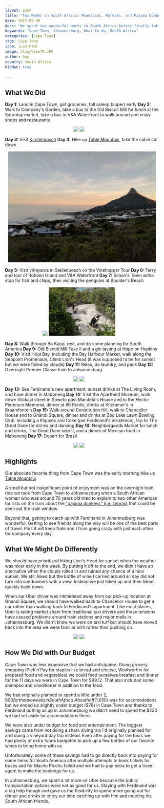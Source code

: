 ```yaml
---
layout: post
title: "Two Weeks in South Africa: Mountains, Markets, and Pajama Donkeys"
date: 2017-09-30
desc: "We spent two wonderful weeks in South Africa before finally taking our first RTW flight segment on to Brazil. It was packed with hiking, trains, wine, and markets, then ended with some quality time with friends."
keywords: "Cape Town, Johannesburg, What to do, South Africa"
categories: [Cape Town]
tags: Cape Town
icon: icon-html
image: blog/ViewTM.JPG
author: Amy
country: South Africa
hidden: true

---
```


## <i class="fa fa-check-square" aria-hidden="true" style="color:#2495C4;"></i>What We Did 

**Day 1:** Land in Cape Town, get groceries, fall asleep (super) early
**Day 2:** Walk to Company's Garden, take a bus to the Old Biscuit Mill for lunch at the Saturday market, take a bus to V&A Waterfront to walk around and enjoy shops and restaurants

<div style="text-align: center; max-width: calc(100% - 20px);"><a href="/static/assets/img/blog/waterfront.jpeg" target="_blank"><img src="/static/assets/img/blog/waterfront.jpeg" width="45%"></a> <a href="/static/assets/img/blog/oldbiscuitmill.jpeg" target="_blank"><img src="/static/assets/img/blog/oldbiscuitmill.jpeg" width="45%"></a></div>

**Day 3:** Visit <a href="http://site.awellchartedpath.com/blog/2017/09/Kirstenbosch/" target="_blank">Kirstenbosch</a> 
**Day 4:** Hike up <a href="http://site.awellchartedpath.com/blog/2017/09/table-mountain/" target="_blank">Table Mountain</a>, take the cable car down

<div style="text-align: center;"><a href="/static/assets/img/blog/KboschPath.jpeg" target="_blank"><img src="/static/assets/img/blog/tableStartingOut.jpeg" style="max-width: calc(100% - 20px);"></a></div>

**Day 5:** Visit vineyards in Stellenbosch on the Vinehopper Tour
**Day 6:** Ferry and tour of Robben Island and V&A Waterfront 
**Day 7:** Simon's Town witha stop for fish and chips, then visiting the penguins at Boulder's Beach

<div style="text-align: center; max-width: calc(100% - 20px);"><a href="/static/assets/img/blog/vineyardglass.jpeg" target="_blank"><img src="/static/assets/img/blog/vineyardglass.jpeg" width="45%"></a> <a href="/static/assets/img/blog/penguin.JPG" target="_blank"><img src="/static/assets/img/blog/penguin.JPG" width="45%"></a></div>


**Day 8:** Walk through Bo Kapp, rest, and do some planning for South America
**Day 9:** Old Biscuit Mill Take II and a gin tasting at Hope on Hopkins
**Day 10:** Visit Hout Bay, including the Bay Harbour Market, walk along the Seapoint Promenade, Climb Lion's Head (it was supposed to be for sunset but we were foiled by clouds)
**Day 11:** Relax, do laundry, and pack
**Day 12:** Overnight Premier Classe train to Johannesburg 

<div style="text-align: center; max-width: calc(100% - 20px);"><a href="/static/assets/img/blog/bokapp.jpeg" target="_blank"><img src="/static/assets/img/blog/bokapp.jpeg" width="45%"></a> <a href="/static/assets/img/blog/LionsHead.jpeg" target="_blank"><img src="/static/assets/img/blog/LionsHead.jpeg" width="45%"></a></div>

**Day 13:** See Ferdinand's new apartment, sunset drinks at The Living Room, and have dinner in Maboneng
**Day 14:** Visit the Apartheid Museum, walk down Vilakazi street in Soweto past Mandela's House and to the Hector Pieterson Memorial, dinner at 86 Public, drinks at Kitchener's in Braamfontein
**Day 15:** Walk around Constitution Hill, walk to Chancellor House and to Ghandi Square, dinner and drinks at Zoo Lake Lawn Bowling Club, including a Klippies and Coke (per Ferdinand's insistence), trip to The Great Dane for drinks and dancing
**Day 16:** Neighborgoods Market for lunch and drinks, The Great Dane take II, and a dinner of Mexican food in Maboneng
**Day 17:** Depart for Brazil

<div style="text-align: center; max-width: calc(100% - 20px);"><a href="/static/assets/img/blog/JoburgMarket.jpeg" target="_blank"><img src="/static/assets/img/blog/JoburgMarket.jpeg" width="45%"></a> <a href="/static/assets/img/blog/JoburgLookOut.jpeg" target="_blank"><img src="/static/assets/img/blog/JoburgLookOut.jpeg" width="45%"></a></div>

## <i class="fa fa-check-square" aria-hidden="true" style="color:#2495C4;"></i>Highlights

Our absolute favorite thing from Cape Town was the early morning hike up <a href="http://site.awellchartedpath.com/blog/2017/09/table-mountain/" target="_blank">Table Mountain</a>. 

A small but not insignificant point of enjoyment was on the overnight train ride we took from Cape Town to Johannesburg when a South African woman who was around 70 years old tried to explain to two other American tourists on the train about the <a href="https://twitter.com/africageo/status/661788844669468672" target="_blank">"pajama donkeys" (i.e. zebras)</a> that could be seen out the train window. 

Beyond that, getting to catch up with Ferdinand in Johannesburg was wonderful. Getting to see friends along the way will be one of the best parts of travel. Plus it will keep Nate and I from going crazy with just each other for company every day.


## <i class="fa fa-check-square" aria-hidden="true" style="color:#2495C4;"></i>What We Might Do Differently

We should have prioritized hiking Lion's Head for sunset when the weather was nicer early in the week. By putting it off to the end, we didn't have an alternative when the clouds rolled in and ruined any chance of a nice sunset. We still hiked but the bottle of wine I carried around all day did not turn into sundowners with a view. Instead we just hiked up and then hiked quickly back down.

When our Uber driver was intimidated away from our pick-up location at Ghandi Square, we should have walked back to Chancellor House to get a car rather than walking back to Ferdinand's apartment. Like most places, Uber is taking market share from traditional taxi drivers and those tensions have caused problems around train stations and major malls in Johannesburg. We didn't know we were on taxi turf but should have moved back into the area we were familiar with rather than pushing on. 

<div style="text-align: center; max-width: calc(100% - 20px);"><a href="/static/assets/img/blog/RobbenIsland.jpeg" target="_blank"><img src="/static/assets/img/blog/RobbenIsland.jpeg" width="45%"></a> <a href="/static/assets/img/blog/SleeperCar.jpeg" target="_blank"><img src="/static/assets/img/blog/SleeperCar.jpeg" width="45%"></a></div>

## <i class="fa fa-check-square" aria-hidden="true" style="color:#2495C4;"></i>How We Did with Our Budget

Cape Town was less expensive that we had anticipated. Going grocery shopping (Pick'n'Pay for staples like bread and cheese, Woolworths for prepared food and vegetables) we could feed ourselves breafast and dinner for the 11 days we were in Cape Town for $99.12. That also included some shampoo and conditioner in addition to the food. 

We had originally planned to spend a little under $2,900 for the two weeks in South Africa. About half ($1,050) was for accomodations but we ended up slightly under budget ($78) in Cape Town and thanks to Ferdinand putting us up in Johannesburg we didn't need to spend the $220 we had set aside for accomodations there. 

We were also under budget for food and entertainment. The biggest savings came from not doing a shark diving trip I'd originally planned for and doing a vineyard day trip instead. Even after paying for the tours we had plenty of extra funds budgeted to pick up a few bottles of our favorite wines to bring home with us. 

Unfortunately, some of these savings had to go directly back into paying for some items for South America after multiple attempts to book tickets for buses and for Machu Picchu failed and we had to pay extra to get a travel agent to make the bookings for us.  

In Johannesburg, we spent a lot more on Uber because the public transportation options were not as good for us. Staying with Ferdinand was a big help though and gave us the flexibility to spend more going out for dinner and drinks to enjoy our time catching up with him and meeting his South African friends. 


